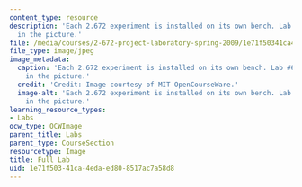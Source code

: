 ```yaml
---
content_type: resource
description: 'Each 2.672 experiment is installed on its own bench. Lab #6 is frontmost
  in the picture.'
file: /media/courses/2-672-project-laboratory-spring-2009/1e71f50341ca4edaed808517ac7a58d8_full-lab.jpg
file_type: image/jpeg
image_metadata:
  caption: 'Each 2.672 experiment is installed on its own bench. Lab #6 is frontmost
    in the picture.'
  credit: 'Credit: Image courtesy of MIT OpenCourseWare.'
  image-alt: 'Each 2.672 experiment is installed on its own bench. Lab #6 is frontmost
    in the picture.'
learning_resource_types:
- Labs
ocw_type: OCWImage
parent_title: Labs
parent_type: CourseSection
resourcetype: Image
title: Full Lab
uid: 1e71f503-41ca-4eda-ed80-8517ac7a58d8
---
```

